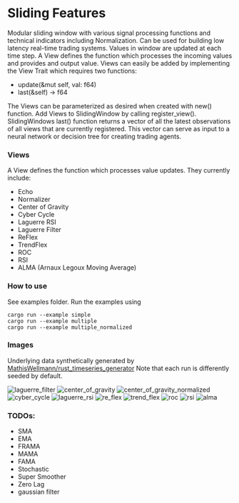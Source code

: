 # Sliding Features
Modular sliding window with various signal processing functions and technical indicators including Normalization. Can be used for building low latency real-time trading systems. Values in window are updated at each time step. A View defines the function which processes the incoming values and provides and output value. Views can easily be added by implementing the View Trait which requires two functions:
- update(&mut self, val: f64)
- last(&self) -> f64

The Views can be parameterized as desired when created with new() function.
Add Views to SlidingWindow by calling register_view().
SlidingWindows last() function returns a vector of all the latest observations of all views that are currently registered. This vector can serve as input to a neural network or decision tree for creating trading agents.


### Views
A View defines the function which processes value updates. They currently include:
- Echo
- Normalizer
- Center of Gravity
- Cyber Cycle
- Laguerre RSI
- Laguerre Filter
- ReFlex
- TrendFlex
- ROC
- RSI
- ALMA (Arnaux Legoux Moving Average)

### How to use
See examples folder.
Run the examples using
```
cargo run --example simple
cargo run --example multiple
cargo run --example multiple_normalized
```

### Images
Underlying data synthetically generated by [MathisWellmann/rust_timeseries_generator](https://www.github.com/MathisWellmann/rust_timeseries_generator)
Note that each run is differently seeded by default.

![laguerre_filter](img/laguerre_filter.png)
![center_of_gravity](img/center_of_gravity.png)
![center_of_gravity_normalized](img/center_of_gravity_normalized.png)
![cyber_cycle](img/cyber_cycle.png)
![laguerre_rsi](img/laguerre_rsi.png)
![re_flex](img/re_flex.png)
![trend_flex](img/trend_flex.png)
![roc](img/roc.png)
![rsi](img/rsi.png)
![alma](img/alma.png)

### TODOs:
- SMA
- EMA
- FRAMA
- MAMA
- FAMA
- Stochastic
- Super Smoother
- Zero Lag
- gaussian filter
